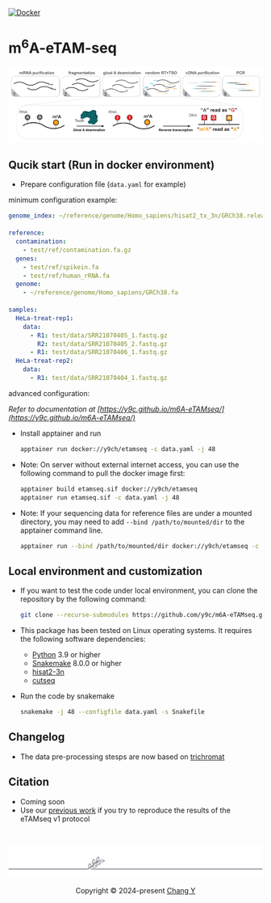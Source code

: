 [![Docker](https://img.shields.io/docker/pulls/y9ch/etamseq.svg)](https://hub.docker.com/r/y9ch/etamseq)

# m<sup>6</sup>A-eTAM-seq

![diagram](./docs/diagram.svg)

## Qucik start (Run in docker environment)

- Prepare configuration file (`data.yaml` for example)

minimum configuration example:

```yaml
genome_index: ~/reference/genome/Homo_sapiens/hisat2_tx_3n/GRCh38.release110

reference:
  contamination:
    - test/ref/contamination.fa.gz
  genes:
    - test/ref/spikein.fa
    - test/ref/human_rRNA.fa
  genome:
    - ~/reference/genome/Homo_sapiens/GRCh38.fa

samples:
  HeLa-treat-rep1:
    data:
      - R1: test/data/SRR21070405_1.fastq.gz
        R2: test/data/SRR21070405_2.fastq.gz
      - R1: test/data/SRR21070406_1.fastq.gz
  HeLa-treat-rep2:
    data:
      - R1: test/data/SRR21070404_1.fastq.gz
```

advanced configuration:

_Refer to documentation at [https://y9c.github.io/m6A-eTAMseq/](https://y9c.github.io/m6A-eTAMseq/)_

- Install apptainer and run

  ```bash
  apptainer run docker://y9ch/etamseq -c data.yaml -j 48
  ```

- Note: On server without external internet access, you can use the following command to pull the docker image first:

  ```bash
  apptainer build etamseq.sif docker://y9ch/etamseq
  apptainer run etamseq.sif -c data.yaml -j 48
  ```

- Note: If your sequencing data for reference files are under a mounted directory, you may need to add `--bind /path/to/mounted/dir` to the apptainer command line.

  ```bash
  apptainer run --bind /path/to/mounted/dir docker://y9ch/etamseq -c data.yaml -j 48
  ```

## Local environment and customization

- If you want to test the code under local environment, you can clone the repository by the following command:

  ```bash
  git clone --recurse-submodules https://github.com/y9c/m6A-eTAMseq.git
  ```

- This package has been tested on Linux operating systems. It requires the following software dependencies:

  - [Python](https://www.python.org/downloads/) 3.9 or higher
  - [Snakemake](https://snakemake.readthedocs.io/en/stable/getting_started/installation.html) 8.0.0 or higher
  - [hisat2-3n](https://github.com/DaehwanKimLab/hisat2/tree/hisat-3n)
  - [cutseq](https://github.com/y9c/cutseq)

- Run the code by snakemake

  ```bash
  snakemake -j 48 --configfile data.yaml -s Snakefile
  ```

## Changelog

- The data pre-processing stesps are now based on [trichromat](https://github.com/y9c/trichromat)

## Citation

- Coming soon
- Use our [previous work](https://github.com/shunliubio/eTAM-seq_workflow) if you try to reproduce the results of the eTAMseq v1 protocol

&nbsp;

<p align="center">
<img
  src="https://raw.githubusercontent.com/y9c/y9c/master/resource/footer_line.svg?sanitize=true"
/>
</p>
<p align="center">
Copyright &copy; 2024-present
<a href="https://github.com/y9c" target="_blank">Chang Y</a>
</p>
<p align="center">
